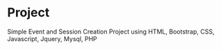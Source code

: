 # Project
Simple Event and Session Creation Project using HTML, Bootstrap, CSS, Javascript, Jquery, Mysql, PHP
